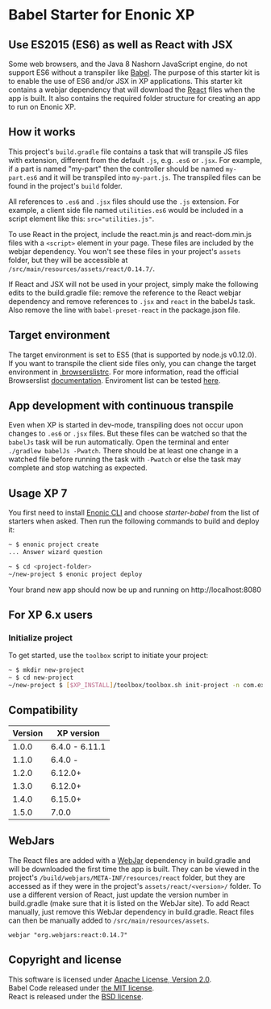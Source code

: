 # Babel Starter for Enonic XP

## Use ES2015 (ES6) as well as React with JSX

Some web browsers, and the Java 8 Nashorn JavaScript engine, do not support ES6 without a transpiler like [Babel](https://babeljs.io/). The purpose of this starter kit is to enable the use of ES6 and/or JSX in XP applications. This starter kit contains a webjar dependency that will download the [React](https://reactjs.org/) files when the app is built. It also contains the required folder structure for creating an app to run on Enonic XP. 

## How it works

This project's `build.gradle` file contains a task that will transpile JS files with extension, different from the default `.js`, e.g. `.es6` or `.jsx`. For example, if a part is named "my-part" then the controller should be named `my-part.es6` and it will be transpiled into `my-part.js`. The transpiled files can be found in the project's `build` folder. 

All references to `.es6` and `.jsx` files should use the `.js` extension. For example, a client side file named `utilities.es6` would be included in a script element like this: `src="utilities.js"`.

To use React in the project, include the react.min.js and react-dom.min.js files with a `<script>` element in your page. These files are included by the webjar dependency. You won't see these files in your project's `assets` folder, but they will be accessible at `/src/main/resources/assets/react/0.14.7/`.

If React and JSX will not be used in your project, simply make the following edits to the build.gradle file: remove the reference to the React webjar dependency and remove references to `.jsx` and `react` in the babelJs task. Also remove the line with `babel-preset-react` in the package.json file.

## Target environment

The target environment is set to ES5 (that is supported by node.js v0.12.0). If you want to transpile the client side files only, you can change the target environment in [.browserslistrc](.browserslistrc). For more information, read the official Browserslist [documentation](https://github.com/browserslist/browserslist#browserslist-). Enviroment list can be tested [here](https://browserl.ist/).

## App development with continuous transpile

Even when XP is started in dev-mode, transpiling does not occur upon changes to `.es6` or `.jsx` files. But these files can be watched so that the `babelJs` task will be run automatically. Open the terminal and enter `./gradlew babelJs -Pwatch`. There should be at least one change in a watched file before running the task with `-Pwatch` or else the task may complete and stop watching as expected.


## Usage XP 7

You first need to install [Enonic CLI](https://developer.enonic.com/docs/enonic-cli/) and choose _starter-babel_ from the list of starters when asked. Then run the following commands to build and deploy it:

```bash
~ $ enonic project create
... Answer wizard question

~ $ cd <project-folder>
~/new-project $ enonic project deploy
```

Your brand new app should now be up and running on http://localhost:8080


## For XP 6.x users


### Initialize project

To get started, use the `toolbox` script to initiate your project:

```bash
~ $ mkdir new-project
~ $ cd new-project
~/new-project $ [$XP_INSTALL]/toolbox/toolbox.sh init-project -n com.example.name -r starter-babel
```


## Compatibility

| Version       | XP version |
| ------------- | ---------- |
| 1.0.0         | 6.4.0 - 6.11.1 |
| 1.1.0         | 6.4.0 -  |
| 1.2.0         | 6.12.0+ |
| 1.3.0         | 6.12.0+ |
| 1.4.0         | 6.15.0+ |
| 1.5.0         | 7.0.0 |

## WebJars

The React files are added with a [WebJar](http://www.webjars.org/) dependency in build.gradle and will be downloaded the first time the app is built. They can be viewed in the project's `/build/webjars/META-INF/resources/react` folder, but they are accessed as if they were in the project's `assets/react/<version>/` folder. To use a different version of React, just update the version number in build.gradle (make sure that it is listed on the WebJar site). To add React manually, just remove this WebJar dependency in build.gradle. React files can then be manually added to `/src/main/resources/assets`.

```
webjar "org.webjars:react:0.14.7"
```

## Copyright and license

This software is licensed under [Apache License, Version 2.0](http://www.apache.org/licenses/LICENSE-2.0).<br/>
Babel Code released under [the MIT license](https://github.com/babel/babel/blob/master/LICENSE).<br/>
React is released under the [BSD license](https://github.com/facebook/react/blob/master/LICENSE).
